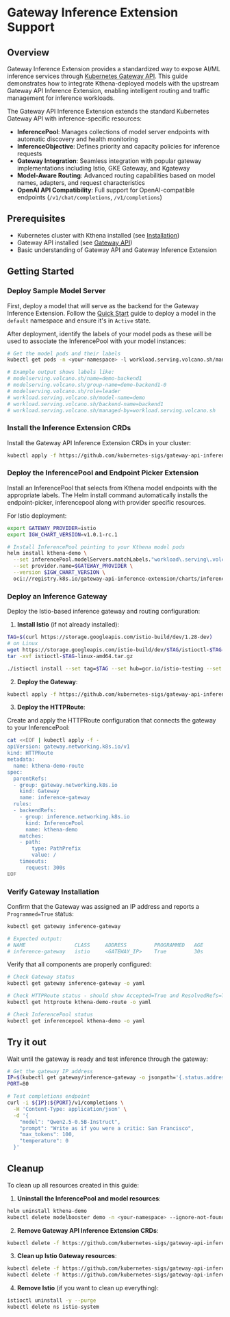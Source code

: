 # Gateway Inference Extension Support

## Overview

Gateway Inference Extension provides a standardized way to expose AI/ML inference services through [Kubernetes Gateway API](https://gateway-api.sigs.k8s.io/). This guide demonstrates how to integrate Kthena-deployed models with the upstream Gateway API Inference Extension, enabling intelligent routing and traffic management for inference workloads.

The Gateway API Inference Extension extends the standard Kubernetes Gateway API with inference-specific resources:

- **InferencePool**: Manages collections of model server endpoints with automatic discovery and health monitoring
- **InferenceObjective**: Defines priority and capacity policies for inference requests  
- **Gateway Integration**: Seamless integration with popular gateway implementations including Istio, GKE Gateway, and Kgateway
- **Model-Aware Routing**: Advanced routing capabilities based on model names, adapters, and request characteristics
- **OpenAI API Compatibility**: Full support for OpenAI-compatible endpoints (`/v1/chat/completions`, `/v1/completions`)

## Prerequisites

- Kubernetes cluster with Kthena installed (see [Installation](../getting-started/installation.md))
- Gateway API installed (see [Gateway API](https://gateway-api.sigs.k8s.io/))
- Basic understanding of Gateway API and Gateway Inference Extension

## Getting Started

### Deploy Sample Model Server

First, deploy a model that will serve as the backend for the Gateway Inference Extension. Follow the [Quick Start](../getting-started/quick-start.md) guide to deploy a model in the `default` namespace and ensure it's in `Active` state.

After deployment, identify the labels of your model pods as these will be used to associate the InferencePool with your model instances:

```bash
# Get the model pods and their labels
kubectl get pods -n <your-namespace> -l workload.serving.volcano.sh/managed-by=workload.serving.volcano.sh --show-labels

# Example output shows labels like:
# modelserving.volcano.sh/name=demo-backend1
# modelserving.volcano.sh/group-name=demo-backend1-0
# modelserving.volcano.sh/role=leader
# workload.serving.volcano.sh/model-name=demo
# workload.serving.volcano.sh/backend-name=backend1
# workload.serving.volcano.sh/managed-by=workload.serving.volcano.sh
```

### Install the Inference Extension CRDs

Install the Gateway API Inference Extension CRDs in your cluster:

```bash
kubectl apply -f https://github.com/kubernetes-sigs/gateway-api-inference-extension/releases/latest/download/manifests.yaml
```

### Deploy the InferencePool and Endpoint Picker Extension

Install an InferencePool that selects from Kthena model endpoints with the appropriate labels. The Helm install command automatically installs the endpoint-picker, inferencepool along with provider specific resources.

For Istio deployment:

```bash
export GATEWAY_PROVIDER=istio
export IGW_CHART_VERSION=v1.0.1-rc.1

# Install InferencePool pointing to your Kthena model pods
helm install kthena-demo \
  --set inferencePool.modelServers.matchLabels."workload\.serving\.volcano\.sh/model-name"=demo \
  --set provider.name=$GATEWAY_PROVIDER \
  --version $IGW_CHART_VERSION \
  oci://registry.k8s.io/gateway-api-inference-extension/charts/inferencepool
```

### Deploy an Inference Gateway

Deploy the Istio-based inference gateway and routing configuration:

1. **Install Istio** (if not already installed):
```bash
TAG=$(curl https://storage.googleapis.com/istio-build/dev/1.28-dev)
# on Linux
wget https://storage.googleapis.com/istio-build/dev/$TAG/istioctl-$TAG-linux-amd64.tar.gz
tar -xvf istioctl-$TAG-linux-amd64.tar.gz

./istioctl install --set tag=$TAG --set hub=gcr.io/istio-testing --set values.pilot.env.ENABLE_GATEWAY_API_INFERENCE_EXTENSION=true
```

2. **Deploy the Gateway**:
```bash
kubectl apply -f https://github.com/kubernetes-sigs/gateway-api-inference-extension/raw/main/config/manifests/gateway/istio/gateway.yaml
```

3. **Deploy the HTTPRoute**:

Create and apply the HTTPRoute configuration that connects the gateway to your InferencePool:

```bash
cat <<EOF | kubectl apply -f -
apiVersion: gateway.networking.k8s.io/v1
kind: HTTPRoute
metadata:
  name: kthena-demo-route
spec:
  parentRefs:
  - group: gateway.networking.k8s.io
    kind: Gateway
    name: inference-gateway
  rules:
  - backendRefs:
    - group: inference.networking.k8s.io
      kind: InferencePool
      name: kthena-demo
    matches:
    - path:
        type: PathPrefix
        value: /
    timeouts:
      request: 300s
EOF
```

### Verify Gateway Installation

Confirm that the Gateway was assigned an IP address and reports a `Programmed=True` status:

```bash
kubectl get gateway inference-gateway

# Expected output:
# NAME                CLASS     ADDRESS         PROGRAMMED   AGE
# inference-gateway   istio     <GATEWAY_IP>    True         30s
```

Verify that all components are properly configured:

```bash
# Check Gateway status
kubectl get gateway inference-gateway -o yaml

# Check HTTPRoute status - should show Accepted=True and ResolvedRefs=True
kubectl get httproute kthena-demo-route -o yaml

# Check InferencePool status
kubectl get inferencepool kthena-demo -o yaml
```

## Try it out

Wait until the gateway is ready and test inference through the gateway:

```bash
# Get the gateway IP address
IP=$(kubectl get gateway/inference-gateway -o jsonpath='{.status.addresses[0].value}')
PORT=80

# Test completions endpoint
curl -i ${IP}:${PORT}/v1/completions \
  -H 'Content-Type: application/json' \
  -d '{
    "model": "Qwen2.5-0.5B-Instruct",
    "prompt": "Write as if you were a critic: San Francisco",
    "max_tokens": 100,
    "temperature": 0
  }'
```

## Cleanup

To clean up all resources created in this guide:

1. **Uninstall the InferencePool and model resources**:
```bash
helm uninstall kthena-demo
kubectl delete modelbooster demo -n <your-namespace> --ignore-not-found
```

2. **Remove Gateway API Inference Extension CRDs**:
```bash
kubectl delete -f https://github.com/kubernetes-sigs/gateway-api-inference-extension/releases/latest/download/manifests.yaml --ignore-not-found
```

3. **Clean up Istio Gateway resources**:
```bash
kubectl delete -f https://github.com/kubernetes-sigs/gateway-api-inference-extension/raw/main/config/manifests/gateway/istio/gateway.yaml --ignore-not-found
kubectl delete -f https://github.com/kubernetes-sigs/gateway-api-inference-extension/raw/main/config/manifests/gateway/istio/httproute.yaml --ignore-not-found
```

4. **Remove Istio** (if you want to clean up everything):
```bash
istioctl uninstall -y --purge
kubectl delete ns istio-system
```
